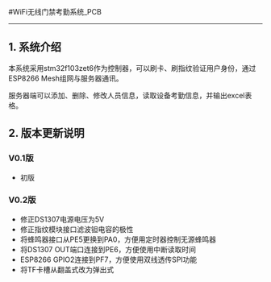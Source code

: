 #WiFi无线门禁考勤系统_PCB

----------------------------------------------------------------------

## 1. 系统介绍

​	本系统采用stm32f103zet6作为控制器，可以刷卡、刷指纹验证用户身份，通过ESP8266 Mesh组网与服务器通讯。

​	服务器端可以添加、删除、修改人员信息，读取设备考勤信息，并输出excel表格。



## 2. 版本更新说明

###   V0.1版

* 初版


### V0.2版

* 修正DS1307电源电压为5V
* 修正指纹模块接口滤波钽电容的极性
* 将蜂鸣器接口从PE5更换到PA0，方便用定时器控制无源蜂鸣器
* 将DS1307 OUT端口连接到PE6，方便使用中断读取时间
* ESP8266 GPIO2连接到PF7，方便使用双线透传SPI功能
* 将TF卡槽从翻盖式改为弹出式